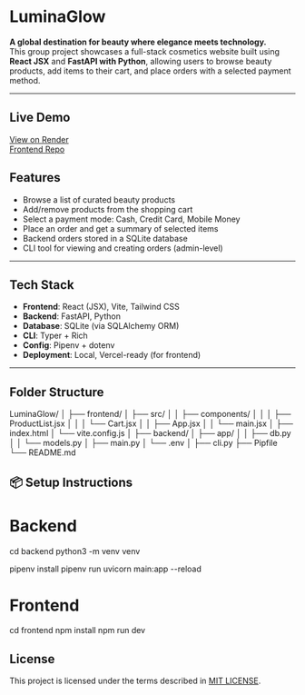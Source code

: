 # LuminaGlow 

**A global destination for beauty where elegance meets technology.**  
This group project showcases a full-stack cosmetics website built using **React JSX** and **FastAPI with Python**, allowing users to browse beauty products, add items to their cart, and place orders with a selected payment method.

---
##  Live Demo

[ View on Render](https://luminaglow-gl6l.onrender.com)  
[ Frontend Repo](https://frontend-69n7k827n-christine-waithira-muigais-projects.vercel.app)

## Features

-  Browse a list of curated beauty products  
-  Add/remove products from the shopping cart  
- Select a payment mode: Cash, Credit Card, Mobile Money  
- Place an order and get a summary of selected items  
- Backend orders stored in a SQLite database  
- CLI tool for viewing and creating orders (admin-level)

---

## Tech Stack

- **Frontend**: React (JSX), Vite, Tailwind CSS  
- **Backend**: FastAPI, Python  
- **Database**: SQLite (via SQLAlchemy ORM)  
- **CLI**: Typer + Rich  
- **Config**: Pipenv + dotenv  
- **Deployment**: Local, Vercel-ready (for frontend)

---

## Folder Structure
LuminaGlow/
│
├── frontend/
│ ├── src/
│ │ ├── components/
│ │ │ ├── ProductList.jsx
│ │ │ └── Cart.jsx
│ │ ├── App.jsx
│ │ └── main.jsx
│ ├── index.html
│ └── vite.config.js
│
├── backend/
│ ├── app/
│ │ ├── db.py
│ │ └── models.py
│ ├── main.py
│ └── .env
│
├── cli.py
├── Pipfile
└── README.md

## 📦 Setup Instructions

# Backend
cd backend
python3 -m venv venv

pipenv install
pipenv run uvicorn main:app --reload

# Frontend
cd frontend
npm install
npm run dev

## License
This project is licensed under the terms described in [MIT LICENSE](./LICENSE).